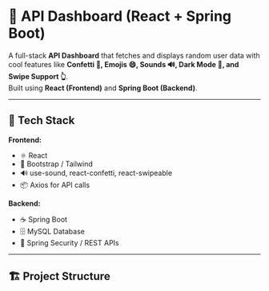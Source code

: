 # 🚀 API Dashboard (React + Spring Boot)

A full-stack **API Dashboard** that fetches and displays random user data with cool features like **Confetti 🎉, Emojis 😄, Sounds 🔊, Dark Mode 🌙, and Swipe Support 👆**.  
Built using **React (Frontend)** and **Spring Boot (Backend)**.

---

## 🧠 Tech Stack

**Frontend:**  
- ⚛️ React  
- 🎨 Bootstrap / Tailwind  
- 🔊 use-sound, react-confetti, react-swipeable  
- 📦 Axios for API calls  

**Backend:**  
- ☕ Spring Boot  
- 🗄️ MySQL Database  
- 🔐 Spring Security / REST APIs  

---

## 🏗️ Project Structure

